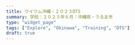 ```yaml
---
title: ワイワム沖縄・２０２３DTS
summary: 学校｜２０２３年６月｜沖縄県・うるま市
type: "widget_page"
tags: ["Explore", "Okinawa", "Training", "DTS"]
draft: true
---
```

